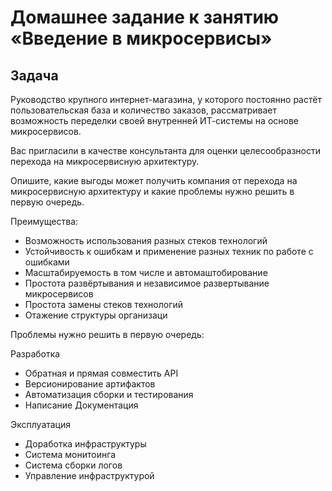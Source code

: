 # Домашнее задание к занятию «Введение в микросервисы»

## Задача

Руководство крупного интернет-магазина, у которого постоянно растёт пользовательская база и количество заказов, рассматривает возможность переделки своей внутренней   ИТ-системы на основе микросервисов. 

Вас пригласили в качестве консультанта для оценки целесообразности перехода на микросервисную архитектуру. 

Опишите, какие выгоды может получить компания от перехода на микросервисную архитектуру и какие проблемы нужно решить в первую очередь.

Преимущества:
* Возможность использования разных стеков технологий
* Устойчивость к ошибкам и применение разных техник по работе с ошибками
* Масштабируемость в том числе и автомаштобирование
* Простота развёртывания и независимое развертывание микросервисов
* Простота замены стеков технологий
* Отажение структуры организаци

Проблемы нужно решить в первую очередь:

Разработка
* Обратная и прямая совместить API
* Версионирование артифактов
* Автоматизация сборки и тестирования
* Написание Документация

Эксплуатация
* Доработка инфраструктуры
* Система монитоинга
* Система сборки логов
* Управление инфраструктурой
